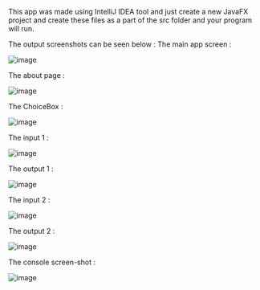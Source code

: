 This app was made using IntelliJ IDEA tool and just create a new JavaFX project and create these files as a part of the src folder and your program will run.

The output screenshots can be seen below : 
The main app screen :

![image](https://user-images.githubusercontent.com/66425861/202289436-66c6f8cc-d861-4f3e-9fca-725e83ea0ed0.png)

The about page : 

![image](https://user-images.githubusercontent.com/66425861/202289311-3f68d724-e69b-4dc8-ade3-13a7c0314813.png)

The ChoiceBox :

![image](https://user-images.githubusercontent.com/66425861/202289564-03fb37a7-c67e-4052-85c1-0ca333288fc3.png)

The input 1 :

![image](https://user-images.githubusercontent.com/66425861/202289631-54e393a5-3207-4575-8788-c8e296bbcb28.png)

The output 1 :

![image](https://user-images.githubusercontent.com/66425861/202289704-48ff9e1e-4744-4a9c-91ce-8e18ad218391.png)

The input 2 :

![image](https://user-images.githubusercontent.com/66425861/202289901-548219de-6579-412f-9d60-c321cdea3577.png)

The output 2 :

![image](https://user-images.githubusercontent.com/66425861/202289966-0ed81d98-e69a-4a86-b013-37aa75c25109.png)

The console screen-shot :

![image](https://user-images.githubusercontent.com/66425861/202290096-1f035f7d-4320-47e0-8dab-da6f5821a047.png)
